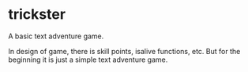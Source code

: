 # trickster
A basic text adventure game.


In design of game, there is skill points, isalive functions, etc. But for the beginning it is just a simple text adventure game.
